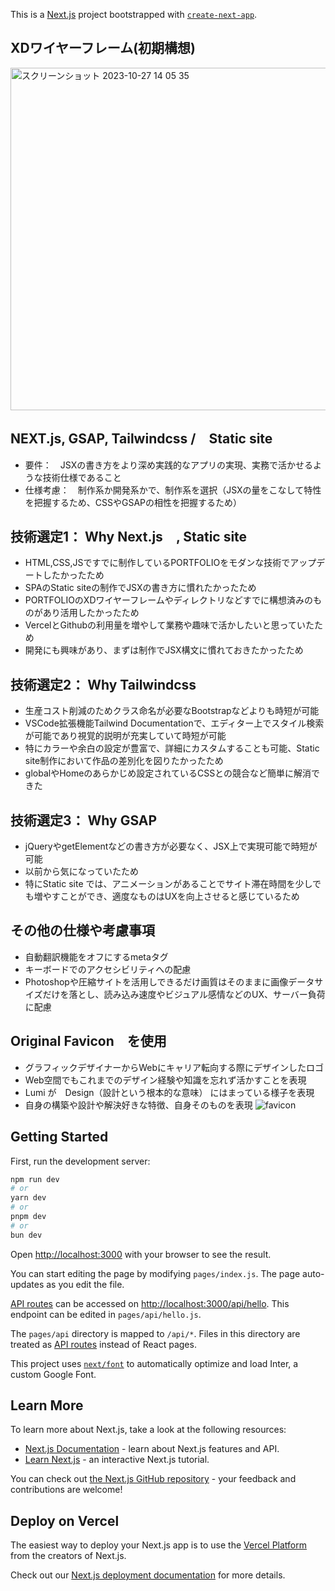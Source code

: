 This is a [Next.js](https://nextjs.org/) project bootstrapped with [`create-next-app`](https://github.com/vercel/next.js/tree/canary/packages/create-next-app).

## XDワイヤーフレーム(初期構想)
<img width="548" alt="スクリーンショット 2023-10-27 14 05 35" src="https://github.com/lumijoe/next_testocober/assets/118164717/63fc195a-cfe5-4c65-b4d1-79d68ad2b819">

## NEXT.js, GSAP, Tailwindcss /　Static site
- 要件：　JSXの書き方をより深め実践的なアプリの実現、実務で活かせるような技術仕様であること
- 仕様考慮：　制作系か開発系かで、制作系を選択（JSXの量をこなして特性を把握するため、CSSやGSAPの相性を把握するため）
  
## 技術選定1： Why Next.js　, Static site
- HTML,CSS,JSですでに制作しているPORTFOLIOをモダンな技術でアップデートしたかったため
- SPAのStatic siteの制作でJSXの書き方に慣れたかったため
- PORTFOLIOのXDワイヤーフレームやディレクトリなどすでに構想済みのものがあり活用したかったため
- VercelとGithubの利用量を増やして業務や趣味で活かしたいと思っていたため
- 開発にも興味があり、まずは制作でJSX構文に慣れておきたかったため

## 技術選定2： Why Tailwindcss
- 生産コスト削減のためクラス命名が必要なBootstrapなどよりも時短が可能
- VSCode拡張機能Tailwind Documentationで、エディター上でスタイル検索が可能であり視覚的説明が充実していて時短が可能
- 特にカラーや余白の設定が豊富で、詳細にカスタムすることも可能、Static site制作において作品の差別化を図りたかったため
- globalやHomeのあらかじめ設定されているCSSとの競合など簡単に解消できた

## 技術選定3： Why GSAP
- jQueryやgetElementなどの書き方が必要なく、JSX上で実現可能で時短が可能
- 以前から気になっていたため
- 特にStatic site では、アニメーションがあることでサイト滞在時間を少しでも増やすことができ、適度なものはUXを向上させると感じているため

## その他の仕様や考慮事項
- 自動翻訳機能をオフにするmetaタグ
- キーボードでのアクセシビリティへの配慮
- Photoshopや圧縮サイトを活用しできるだけ画質はそのままに画像データサイズだけを落とし、読み込み速度やビジュアル感情などのUX、サーバー負荷に配慮

## Original Favicon　を使用
- グラフィックデザイナーからWebにキャリア転向する際にデザインしたロゴ
- Web空間でもこれまでのデザイン経験や知識を忘れず活かすことを表現
- Lumi が　Design（設計という根本的な意味） にはまっている様子を表現
- 自身の構築や設計や解決好きな特徴、自身そのものを表現
![favicon](https://github.com/lumijoe/next_testocober/assets/118164717/0d69128c-faaf-40de-b18a-a836247457fa)

  
## Getting Started

First, run the development server:

```bash
npm run dev
# or
yarn dev
# or
pnpm dev
# or
bun dev
```

Open [http://localhost:3000](http://localhost:3000) with your browser to see the result.

You can start editing the page by modifying `pages/index.js`. The page auto-updates as you edit the file.

[API routes](https://nextjs.org/docs/api-routes/introduction) can be accessed on [http://localhost:3000/api/hello](http://localhost:3000/api/hello). This endpoint can be edited in `pages/api/hello.js`.

The `pages/api` directory is mapped to `/api/*`. Files in this directory are treated as [API routes](https://nextjs.org/docs/api-routes/introduction) instead of React pages.

This project uses [`next/font`](https://nextjs.org/docs/basic-features/font-optimization) to automatically optimize and load Inter, a custom Google Font.

## Learn More

To learn more about Next.js, take a look at the following resources:

- [Next.js Documentation](https://nextjs.org/docs) - learn about Next.js features and API.
- [Learn Next.js](https://nextjs.org/learn) - an interactive Next.js tutorial.

You can check out [the Next.js GitHub repository](https://github.com/vercel/next.js/) - your feedback and contributions are welcome!

## Deploy on Vercel

The easiest way to deploy your Next.js app is to use the [Vercel Platform](https://vercel.com/new?utm_medium=default-template&filter=next.js&utm_source=create-next-app&utm_campaign=create-next-app-readme) from the creators of Next.js.

Check out our [Next.js deployment documentation](https://nextjs.org/docs/deployment) for more details.
